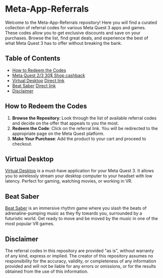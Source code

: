 # Meta-App-Referrals

Welcome to the Meta-App-Referrals repository! Here you will find a curated collection of referral codes for various Meta Quest 3 apps and games. These codes allow you to get exclusive discounts and save on your purchases. Browse the list, find great deals, and experience the best of what Meta Quest 3 has to offer without breaking the bank.

## Table of Contents
- [How to Redeem the Codes](#how-to-redeem-the-codes)
- [Meta Quest 2/3 30$ Shop cashback](https://www.meta.com/referrals/link/LegendEvent)
- [Virtual Desktop](#virtual-desktop) [Direct link](https://www.oculus.com/appreferrals/LegendEvent/2017050365004772/?utm_source=oculus&utm_location=4&utm_parent=frl&utm_medium=app_referral)
- [Beat Saber](#beat-saber) [Direct link](https://www.oculus.com/appreferrals/LegendEvent/2448060205267927/?utm_source=oculus&utm_location=3&utm_parent=frl&utm_medium=app_referral)
- [Disclaimer](#disclaimer)

## How to Redeem the Codes

1. **Browse the Repository**: Look through the list of available referral codes and decide on the offer that appeals to you the most.
2. **Redeem the Code**: Click on the referral link. You will be redirected to the appropriate page on the Meta Quest platform.
3. **Make Your Purchase**: Add the product to your cart and proceed to checkout.

## Virtual Desktop

[Virtual Desktop](https://www.oculus.com/appreferrals/LegendEvent/2017050365004772/?utm_source=oculus&utm_location=4&utm_parent=frl&utm_medium=app_referral) is a must-have application for your Meta Quest 3. It allows you to wirelessly stream your desktop computer to your headset with low latency. Perfect for gaming, watching movies, or working in VR.

## Beat Saber

[Beat Saber](https://www.oculus.com/appreferrals/LegendEvent/2448060205267927/?utm_source=oculus&utm_location=3&utm_parent=frl&utm_medium=app_referral) is an immersive rhythm game where you slash the beats of adrenaline-pumping music as they fly towards you, surrounded by a futuristic world. Get ready to move and be moved by the music in one of the most popular VR games.

## Disclaimer

The referral codes in this repository are provided "as is", without warranty of any kind, express or implied. The creator of this repository assumes no responsibility for the accuracy, validity, or completeness of any information provided and will not be liable for any errors or omissions, or for the results obtained from the use of this information.
